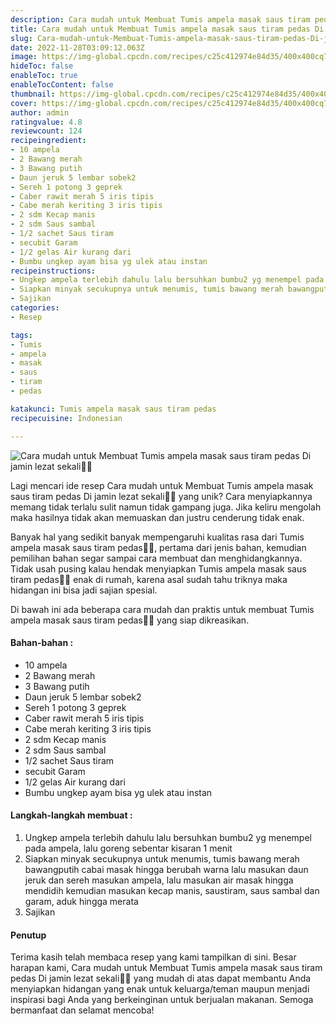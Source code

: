 ```yaml
---
description: Cara mudah untuk Membuat Tumis ampela masak saus tiram pedas Di jamin lezat sekali"
title: Cara mudah untuk Membuat Tumis ampela masak saus tiram pedas Di jamin lezat sekali
slug: Cara-mudah-untuk-Membuat-Tumis-ampela-masak-saus-tiram-pedas-Di-jamin-lezat-sekali
date: 2022-11-28T03:09:12.063Z
image: https://img-global.cpcdn.com/recipes/c25c412974e84d35/400x400cq70/photo.jpg
hideToc: false
enableToc: true
enableTocContent: false
thumbnail: https://img-global.cpcdn.com/recipes/c25c412974e84d35/400x400cq70/photo.jpg
cover: https://img-global.cpcdn.com/recipes/c25c412974e84d35/400x400cq70/photo.jpg
author: admin
ratingvalue: 4.8
reviewcount: 124
recipeingredient:
- 10 ampela
- 2 Bawang merah
- 3 Bawang putih
- Daun jeruk 5 lembar sobek2
- Sereh 1 potong 3 geprek
- Caber rawit merah 5 iris tipis
- Cabe merah keriting 3 iris tipis
- 2 sdm Kecap manis
- 2 sdm Saus sambal
- 1/2 sachet Saus tiram
- secubit Garam
- 1/2 gelas Air kurang dari
- Bumbu ungkep ayam bisa yg ulek atau instan
recipeinstructions:
- Ungkep ampela terlebih dahulu lalu bersuhkan bumbu2 yg menempel pada ampela, lalu goreng sebentar kisaran 1 menit
- Siapkan minyak secukupnya untuk menumis, tumis bawang merah bawangputih cabai masak hingga berubah warna lalu masukan daun jeruk dan sereh masukan ampela, lalu masukan air masak hingga mendidih kemudian masukan kecap manis, saustiram, saus sambal dan garam, aduk hingga merata
- Sajikan
categories:
- Resep

tags:
- Tumis
- ampela
- masak
- saus
- tiram
- pedas

katakunci: Tumis ampela masak saus tiram pedas
recipecuisine: Indonesian

---
```


![Cara mudah untuk Membuat Tumis ampela masak saus tiram pedas Di jamin lezat sekali👩‍🍳](https://img-global.cpcdn.com/recipes/c25c412974e84d35/400x400cq70/photo.jpg)

Lagi mencari ide resep Cara mudah untuk Membuat Tumis ampela masak saus tiram pedas Di jamin lezat sekali👩‍🍳 yang unik? Cara menyiapkannya memang tidak terlalu sulit namun tidak gampang juga. Jika keliru mengolah maka hasilnya tidak akan memuaskan dan justru cenderung tidak enak.

Banyak hal yang sedikit banyak mempengaruhi kualitas rasa dari Tumis ampela masak saus tiram pedas👩‍🍳, pertama dari jenis bahan, kemudian pemilihan bahan segar sampai cara membuat dan menghidangkannya. Tidak usah pusing kalau hendak menyiapkan Tumis ampela masak saus tiram pedas👩‍🍳 enak di rumah, karena asal sudah tahu triknya maka hidangan ini bisa jadi sajian spesial.

Di bawah ini ada beberapa cara mudah dan praktis untuk membuat Tumis ampela masak saus tiram pedas👩‍🍳 yang siap dikreasikan.

<!--inarticleads1-->

#### Bahan-bahan :

- 10 ampela
- 2 Bawang merah
- 3 Bawang putih
- Daun jeruk 5 lembar sobek2
- Sereh 1 potong 3 geprek
- Caber rawit merah 5 iris tipis
- Cabe merah keriting 3 iris tipis
- 2 sdm Kecap manis
- 2 sdm Saus sambal
- 1/2 sachet Saus tiram
- secubit Garam
- 1/2 gelas Air kurang dari
- Bumbu ungkep ayam bisa yg ulek atau instan

<!--inarticleads2-->

#### Langkah-langkah membuat :

1. Ungkep ampela terlebih dahulu lalu bersuhkan bumbu2 yg menempel pada ampela, lalu goreng sebentar kisaran 1 menit
1. Siapkan minyak secukupnya untuk menumis, tumis bawang merah bawangputih cabai masak hingga berubah warna lalu masukan daun jeruk dan sereh masukan ampela, lalu masukan air masak hingga mendidih kemudian masukan kecap manis, saustiram, saus sambal dan garam, aduk hingga merata
1. Sajikan

#### Penutup

Terima kasih telah membaca resep yang kami tampilkan di sini. Besar harapan kami, Cara mudah untuk Membuat Tumis ampela masak saus tiram pedas Di jamin lezat sekali👩‍🍳 yang mudah di atas dapat membantu Anda menyiapkan hidangan yang enak untuk keluarga/teman maupun menjadi inspirasi bagi Anda yang berkeinginan untuk berjualan makanan. Semoga bermanfaat dan selamat mencoba!